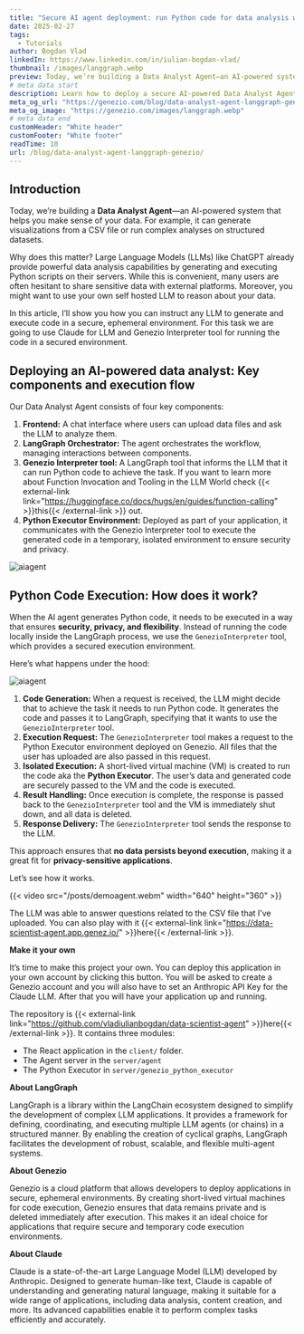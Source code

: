 ```yaml
---
title: "Secure AI agent deployment: run Python code for data analysis with LangGraph"
date: 2025-02-27
tags:
  - Tutorials
author: Bogdan Vlad
linkedIn: https://www.linkedin.com/in/iulian-bogdan-vlad/
thumbnail: /images/langgraph.webp
preview: Today, we’re building a Data Analyst Agent—an AI-powered system that helps you make sense of your data. For example, it can generate visualizations from a CSV file or run complex analyses on structured datasets.
# meta data start
description: Learn how to deploy a secure AI-powered Data Analyst Agent using LangGraph and Genezio, ensuring privacy and control over your data.
meta_og_url: "https://genezio.com/blog/data-analyst-agent-langgraph-genezio/"
meta_og_image: "https://genezio.com/images/langgraph.webp"
# meta data end
customHeader: "White header"
customFooter: "White footer"
readTime: 10
url: /blog/data-analyst-agent-langgraph-genezio/
---
```


## Introduction

Today, we’re building a **Data Analyst Agent**—an AI-powered system that helps you make sense of your data. For example, it can generate visualizations from a CSV file or run complex analyses on structured datasets.

Why does this matter? Large Language Models (LLMs) like ChatGPT already provide powerful data analysis capabilities by generating and executing Python scripts on their servers. While this is convenient, many users are often hesitant to share sensitive data with external platforms. Moreover, you might want to use your own self hosted LLM to reason about your data.

In this article, I’ll show you how you can instruct any LLM to generate and execute code in a secure, ephemeral environment. For this task we are going to use Claude for LLM and Genezio Interpreter tool for running the code in a secured environment.

## Deploying an AI-powered data analyst: Key components and execution flow

Our Data Analyst Agent consists of four key components:

1. **Frontend:** A chat interface where users can upload data files and ask the LLM to analyze them.
2. **LangGraph Orchestrator:** The agent orchestrates the workflow, managing interactions between components.
3. **Genezio Interpreter tool:** A LangGraph tool that informs the LLM that it can run Python code to achieve the task. If you want to learn more about Function Invocation and Tooling in the LLM World check {{< external-link link="https://huggingface.co/docs/hugs/en/guides/function-calling" >}}this{{< /external-link >}} out.
4. **Python Executor Environment:** Deployed as part of your application, it communicates with the Genezio Interpreter tool to execute the generated code in a temporary, isolated environment to ensure security and privacy.

![aiagent](/posts/aiagent1.webp)

## Python Code Execution: How does it work?

When the AI agent generates Python code, it needs to be executed in a way that ensures **security, privacy, and flexibility**. Instead of running the code locally inside the LangGraph process, we use the `GenezioInterpreter` tool, which provides a secured execution environment.

Here’s what happens under the hood:

![aiagent](/posts/aiagent2.webp)

1. **Code Generation:** When a request is received, the LLM might decide that to achieve the task it needs to run Python code. It generates the code and passes it to LangGraph, specifying that it wants to use the `GenezioInterpreter` tool.
2. **Execution Request:** The `GenezioInterpreter` tool makes a request to the Python Executor environment deployed on Genezio. All files that the user has uploaded are also passed in this request.
3. **Isolated Execution:** A short-lived virtual machine (VM) is created to run the code aka the **Python Executor**. The user’s data and generated code are securely passed to the VM and the code is executed.
4. **Result Handling:** Once execution is complete, the response is passed back to the `GenezioInterpreter` tool and the VM is immediately shut down, and all data is deleted.
5. **Response Delivery:** The `GenezioInterpreter` tool sends the response to the LLM.

This approach ensures that **no data persists beyond execution**, making it a great fit for **privacy-sensitive applications**.

Let’s see how it works.

{{< video src="/posts/demoagent.webm" width="640" height="360" >}}

The LLM was able to answer questions related to the CSV file that I’ve uploaded. You can also play with it {{< external-link link="https://data-scientist-agent.app.genez.io/" >}}here{{< /external-link >}}.

**Make it your own**

It’s time to make this project your own. You can deploy this application in your own account by clicking this button. You will be asked to create a Genezio account and you will also have to set an Anthropic API Key for the Claude LLM. After that you will have your application up and running.

The repository is {{< external-link link="https://github.com/vladiulianbogdan/data-scientist-agent" >}}here{{< /external-link >}}. It contains three modules:

- The React application in the `client/` folder.
- The Agent server in the `server/agent`
- The Python Executor in `server/genezio_python_executor`

**About LangGraph**

LangGraph is a library within the LangChain ecosystem designed to simplify the development of complex LLM applications. It provides a framework for defining, coordinating, and executing multiple LLM agents (or chains) in a structured manner. By enabling the creation of cyclical graphs, LangGraph facilitates the development of robust, scalable, and flexible multi-agent systems.

**About Genezio**

Genezio is a cloud platform that allows developers to deploy applications in secure, ephemeral environments. By creating short-lived virtual machines for code execution, Genezio ensures that data remains private and is deleted immediately after execution. This makes it an ideal choice for applications that require secure and temporary code execution environments.

**About Claude**

Claude is a state-of-the-art Large Language Model (LLM) developed by Anthropic. Designed to generate human-like text, Claude is capable of understanding and generating natural language, making it suitable for a wide range of applications, including data analysis, content creation, and more. Its advanced capabilities enable it to perform complex tasks efficiently and accurately.
